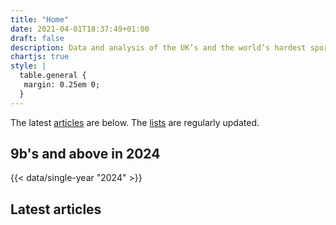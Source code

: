 ```yaml
---
title: "Home"
date: 2021-04-01T18:37:49+01:00
draft: false
description: Data and analysis of the UK’s and the world’s hardest sport climbs.
chartjs: true
style: |
  table.general {
   margin: 0.25em 0;
  }
---
```


The latest [articles](/articles/) are below. The [lists](/lists/) are regularly updated.


## 9b's and above in 2024
{{< data/single-year "2024" >}}

## Latest articles
